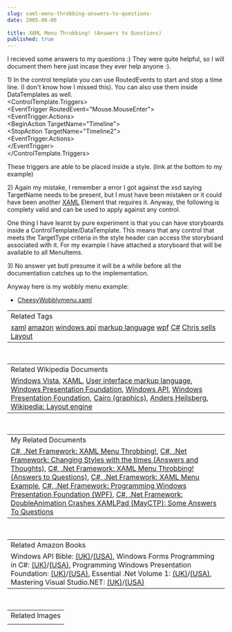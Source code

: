 ```yaml
---
slug: xaml-menu-throbbing-answers-to-questions-
date: 2005-06-06
 
title: XAML Menu Throbbing! (Answers to Questions)
published: true
---
```

I recieved some answers to my questions :) They were quite helpful, so I will document them here just incase they ever help anyone :).<p />1) In the control template you can use RoutedEvents to start and stop a time line. (I don't know how I missed this). You can also use them inside DataTemplates as well.<br />&lt;ControlTemplate.Triggers&gt;<br />&lt;EventTrigger RoutedEvent="Mouse.MouseEnter"&gt;<br />&lt;EventTrigger.Actions&gt;<br />&lt;BeginAction TargetName="Timeline"&gt;<br />&lt;StopAction TargetName="Timeline2"&gt;<br />&lt;EventTrigger.Actions&gt;<br />&lt;/EventTrigger&gt;<br />&lt;/ControlTemplate.Triggers&gt;<p />These triggers are able to be placed inside a style. (link at the bottom to my example)<p />2) Again my mistake, I remember a error I got against the xsd saying TargetName needs to be present, but I must have been mistaken or it could have been another <a href="http://technorati.com/tag/XAML" rel="tag">XAML</a> Element that requires it. Anyway, the following is complety valid and can be used to apply against any control. <p />One thing I have learnt by pure experiment is that you can have storyboards inside a ControlTemplate/DataTemplate. This means that any control that meets the TargetType criteria in the style header can access the storyboard associated with it. For my example I have attached a storyboard that will be available to all MenuItems.<p />3) No answer yet butI presume it will be a while before all the documentation catches up to the implementation.<p />Anyway here is my wobbly menu example:<br /><ul><li><a href="http://www.kinlan.co.uk/source_samples/CheesyWobblymenu.xaml">CheesyWobblymenu.xaml</a></li></ul>
<p></p>
<p /><table class="TechnoratiHead TagHeader">
<tr><td>Related Tags</td></tr>
<tr class="Technorati"><td>
<a href="https://paul.kinlan.me/tags/xaml" class="Tag" rel="tag">xaml</a> <a href="https://paul.kinlan.me/tags/amazon" class="Tag" rel="tag">amazon</a> <a href="https://paul.kinlan.me/tags/windows%20api" class="Tag" rel="tag">windows api</a> <a href="https://paul.kinlan.me/tags/markup%20language" class="Tag" rel="tag">markup language</a> <a href="https://paul.kinlan.me/tags/wpf" class="Tag" rel="tag">wpf</a> <a href="https://paul.kinlan.me/tags/C%23" class="Tag" rel="tag">C#</a> <a href="https://paul.kinlan.me/tags/Chris%20sells" class="Tag" rel="tag">Chris sells</a> <a href="https://paul.kinlan.me/tags/Layout" class="Tag" rel="tag">Layout</a>
</td></tr>
</table>
<br /><table class="TechnoratiHead TagHeader">
<tr><td>Related Wikipedia Documents</td></tr>
<tr class="Technorati"><td>
<a href="http://en.wikipedia.org/wiki/Windows_Longhorn" class="Tag" rel="tag">Windows Vista</a>, <a href="http://en.wikipedia.org/wiki/XAML" class="Tag" rel="tag">XAML</a>, <a href="http://en.wikipedia.org/wiki/User_interface_markup_language" class="Tag" rel="tag">User interface markup language</a>, <a href="http://en.wikipedia.org/wiki/Avalon_(API)" class="Tag" rel="tag">Windows Presentation Foundation</a>, <a href="http://en.wikipedia.org/wiki/Windows_API" class="Tag" rel="tag">Windows API</a>, <a href="http://en.wikipedia.org/wiki/Windows_Presentation_Foundation" class="Tag" rel="tag">Windows Presentation Foundation</a>, <a href="http://en.wikipedia.org/wiki/Cairo_(graphics)" class="Tag" rel="tag">Cairo (graphics)</a>, <a href="http://en.wikipedia.org/wiki/Anders_Hejlsberg" class="Tag" rel="tag">Anders Hejlsberg</a>, <a href="http://en.wikipedia.org/wiki/Layout_engine" class="Tag" rel="tag">Wikipedia: Layout engine</a>
</td></tr>
</table>
<br /><table class="TechnoratiHead TagHeader">
<tr><td>My Related Documents</td></tr>
<tr class="Technorati"><td>
<a href="http://www.kinlan.co.uk/2005/06/xaml-menu-throbbing.html" class="Tag" rel="tag">C#, .Net Framework: XAML Menu Throbbing!</a>, <a href="http://www.kinlan.co.uk/2005/06/changing-styles-with-times-answers-and.html" class="Tag" rel="tag">C#, .Net Framework: Changing Styles with the times (Answers and Thoughts)</a>, <a href="http://www.kinlan.co.uk/2005/06/xaml-menu-throbbing-answers-to.html" class="Tag" rel="tag">C#, .Net Framework: XAML Menu Throbbing! (Answers to Questions)</a>, <a href="http://www.kinlan.co.uk/2005/06/xaml-menu-example.html" class="Tag" rel="tag">C#, .Net Framework: XAML Menu Example</a>, <a href="http://www.kinlan.co.uk/2005/11/programming-windows-presentation.html" class="Tag" rel="tag">C#, .Net Framework: Programming Windows Presentation Foundation (WPF)</a>, <a href="http://www.kinlan.co.uk/2005/06/doubleanimation-crashes-xamlpad-mayctp_10.html" class="Tag" rel="tag">C#, .Net Framework: DoubleAnimation Crashes XAMLPad (MayCTP): Some Answers To Questions</a>
</td></tr>
</table>
<br /><table class="TechnoratiHead TagHeader">
<tr><td>Related Amazon Books</td></tr>
<tr class="Technorati"><td>Windows API Bible: <a href="http://www.amazon.co.uk/exec/obidos/redirect?tag=cnetfra-21%26link_code=xm2%26camp=2025%26creative=165953%26path=http://www.amazon.co.uk/gp/redirect.html%253fASIN=1878739158%2526tag=cnetfra-21%2526lcode=xm2%2526cID=2025%2526ccmID=165953%2526location=/o/ASIN/1878739158%25253FSubscriptionId=0CM2PVF6VAHJQKW5G782" class="Tag" rel="tag">(UK)</a>/<a href="http://www.amazon.com/exec/obidos/redirect?tag=cnetfra-20%26link_code=xm2%26camp=2025%26creative=165953%26path=http://www.amazon.com/gp/redirect.html%253fASIN=1878739158%2526tag=cnetfra-20%2526lcode=xm2%2526cID=2025%2526ccmID=165953%2526location=/o/ASIN/1878739158%25253FSubscriptionId=0CM2PVF6VAHJQKW5G782" class="Tag" rel="tag">(USA)</a>, Windows Forms Programming in C#: <a href="http://www.amazon.co.uk/exec/obidos/redirect?tag=cnetfra-21%26link_code=xm2%26camp=2025%26creative=165953%26path=http://www.amazon.co.uk/gp/redirect.html%253fASIN=0321116208%2526tag=cnetfra-21%2526lcode=xm2%2526cID=2025%2526ccmID=165953%2526location=/o/ASIN/0321116208%25253FSubscriptionId=0CM2PVF6VAHJQKW5G782" class="Tag" rel="tag">(UK)</a>/<a href="http://www.amazon.com/exec/obidos/redirect?tag=cnetfra-20%26link_code=xm2%26camp=2025%26creative=165953%26path=http://www.amazon.com/gp/redirect.html%253fASIN=0321116208%2526tag=cnetfra-20%2526lcode=xm2%2526cID=2025%2526ccmID=165953%2526location=/o/ASIN/0321116208%25253FSubscriptionId=0CM2PVF6VAHJQKW5G782" class="Tag" rel="tag">(USA)</a>, Programming Windows Presentation Foundation: <a href="http://www.amazon.co.uk/exec/obidos/redirect?tag=cnetfra-21%26link_code=xm2%26camp=2025%26creative=165953%26path=http://www.amazon.co.uk/gp/redirect.html%253fASIN=0596101139%2526tag=cnetfra-21%2526lcode=xm2%2526cID=2025%2526ccmID=165953%2526location=/o/ASIN/0596101139%25253FSubscriptionId=0CM2PVF6VAHJQKW5G782" class="Tag" rel="tag">(UK)</a>/<a href="http://www.amazon.com/exec/obidos/redirect?tag=cnetfra-20%26link_code=xm2%26camp=2025%26creative=165953%26path=http://www.amazon.com/gp/redirect.html%253fASIN=0596101139%2526tag=cnetfra-20%2526lcode=xm2%2526cID=2025%2526ccmID=165953%2526location=/o/ASIN/0596101139%25253FSubscriptionId=0CM2PVF6VAHJQKW5G782" class="Tag" rel="tag">(USA)</a>, Essential .Net Volume 1: <a href="http://www.amazon.co.uk/exec/obidos/redirect?tag=cnetfra-21%26link_code=xm2%26camp=2025%26creative=165953%26path=http://www.amazon.co.uk/gp/redirect.html%253fASIN=0201734117%2526tag=cnetfra-21%2526lcode=xm2%2526cID=2025%2526ccmID=165953%2526location=/o/ASIN/0201734117%25253FSubscriptionId=0CM2PVF6VAHJQKW5G782" class="Tag" rel="tag">(UK)</a>/<a href="http://www.amazon.com/exec/obidos/redirect?tag=cnetfra-20%26link_code=xm2%26camp=2025%26creative=165953%26path=http://www.amazon.com/gp/redirect.html%253fASIN=0201734117%2526tag=cnetfra-20%2526lcode=xm2%2526cID=2025%2526ccmID=165953%2526location=/o/ASIN/0201734117%25253FSubscriptionId=0CM2PVF6VAHJQKW5G782" class="Tag" rel="tag">(USA)</a>, Mastering Visual Studio.NET: <a href="http://www.amazon.co.uk/exec/obidos/redirect?tag=cnetfra-21%26link_code=xm2%26camp=2025%26creative=165953%26path=http://www.amazon.co.uk/gp/redirect.html%253fASIN=0596003609%2526tag=cnetfra-21%2526lcode=xm2%2526cID=2025%2526ccmID=165953%2526location=/o/ASIN/0596003609%25253FSubscriptionId=0CM2PVF6VAHJQKW5G782" class="Tag" rel="tag">(UK)</a>/<a href="http://www.amazon.com/exec/obidos/redirect?tag=cnetfra-20%26link_code=xm2%26camp=2025%26creative=165953%26path=http://www.amazon.com/gp/redirect.html%253fASIN=0596003609%2526tag=cnetfra-20%2526lcode=xm2%2526cID=2025%2526ccmID=165953%2526location=/o/ASIN/0596003609%25253FSubscriptionId=0CM2PVF6VAHJQKW5G782" class="Tag" rel="tag">(USA)</a>
</td></tr>
</table>
<br /><table class="TechnoratiHead TagHeader">
<tr><td>Related Images</td></tr>
<tr class="Technorati"><td></td></tr>
</table>
<br /><div class="blogger-post-footer"><img class="posterous_download_image" src="https://blogger.googleusercontent.com/tracker/8109338-111809572066620103?l=www.kinlan.co.uk%2Findex.html" height="1" alt="" width="1" /></div>

